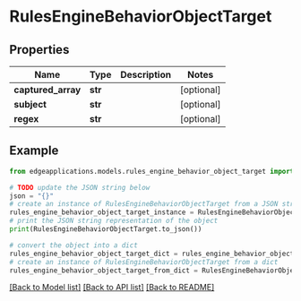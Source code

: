 # RulesEngineBehaviorObjectTarget


## Properties

Name | Type | Description | Notes
------------ | ------------- | ------------- | -------------
**captured_array** | **str** |  | [optional] 
**subject** | **str** |  | [optional] 
**regex** | **str** |  | [optional] 

## Example

```python
from edgeapplications.models.rules_engine_behavior_object_target import RulesEngineBehaviorObjectTarget

# TODO update the JSON string below
json = "{}"
# create an instance of RulesEngineBehaviorObjectTarget from a JSON string
rules_engine_behavior_object_target_instance = RulesEngineBehaviorObjectTarget.from_json(json)
# print the JSON string representation of the object
print(RulesEngineBehaviorObjectTarget.to_json())

# convert the object into a dict
rules_engine_behavior_object_target_dict = rules_engine_behavior_object_target_instance.to_dict()
# create an instance of RulesEngineBehaviorObjectTarget from a dict
rules_engine_behavior_object_target_from_dict = RulesEngineBehaviorObjectTarget.from_dict(rules_engine_behavior_object_target_dict)
```
[[Back to Model list]](../README.md#documentation-for-models) [[Back to API list]](../README.md#documentation-for-api-endpoints) [[Back to README]](../README.md)


